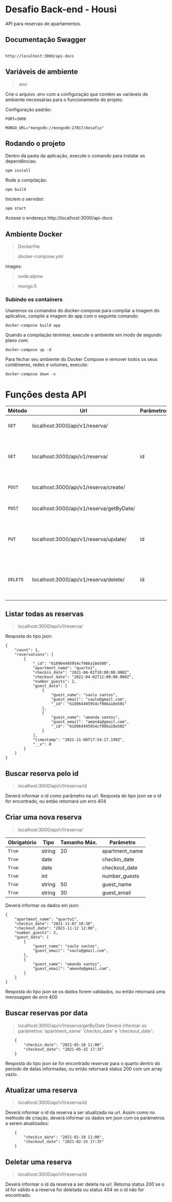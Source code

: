# Desafio Back-end - Housi

API para reservas de apartamentos.


## Documentação Swagger

```

http://localhost:3000/api-docs

```
## Variáveis de ambiente
> .env

Crie o arquivo .env com a configuração que contém as variáveis de ambiente necessárias para o funcionamento do projeto.

Configuração padrão:

```
PORT=3000

MONGO_URL="mongodb://mongodb:27017/desafio"

```

## Rodando o projeto
Dentro da pasta da aplicação, execute o comando para instalar as dependências:
```
npm install
```
Rode a compilação:
```
npm build
```
Iniciem o servidor:
```
npm start
```
Acesse o endereço http://localhost:3000/api-docs
## Ambiente Docker
> Dockerfile

> docker-compose.yml

images:
> node:alpine

> mongo:5

### Subindo os containers
Usaremos os comandos do docker-compose para compilar a imagem do aplicativo, 
compile a imagem do app com o seguinte comando:
```
docker-compose build app
```
Quando a compilação terminar, execute o ambiente em modo de segundo plano com:
```
docker-compose up -d
```
Para fechar seu ambiente do Docker Compose e remover todos os seus contêineres, redes e volumes, execute:
```
docker-compose down -v
```


# Funções desta API

| Método | Url | Parâmetros | Descrição 
|---|---|---|---|
| `GET` | localhost:3000/api/v1/reserva/ | | Retorna todas as reservas
| `GET` | localhost:3000/api/v1/reserva/ | id | Retorna a reserva com o id passado por parâmetro
| `POST` | localhost:3000/api/v1/reserva/create/ |  | Cria uma nova reserva
| `POST` | localhost:3000/api/v1/reserva/getByDate/ |  | Filtrar reservas por data
| `PUT` | localhost:3000/api/v1/reserva/update/ | id | Atualiza a reserva com o id passado por parâmetro
| `DELETE` | localhost:3000/api/v1/reserva/delete/ | id | Deleta a reserva com o id passado por parâmetro



## Listar todas as reservas

> localhost:3000/api/v1/reserva/

Resposta do tipo json:

```
{
    "count": 1,
    "reservations": [
        {
            "_id": "618964495954cf986a18e500",
            "apartment_name": "quarto1",
            "checkin_date": "2021-04-01T10:00:00.000Z",
            "checkout_date": "2021-04-02T12:00:00.000Z",
            "number_guests": 2,
            "guest_data": [
                {
                    "guest_name": "saulo santos",
                    "guest_email": "saulo@gmail.com",
                    "_id": "618964495954cf986a18e501"
                },
                {
                    "guest_name": "amanda santos",
                    "guest_email": "amanda@gmail.com",
                    "_id": "618964495954cf986a18e502"
                }
            ],
            "timestamp": "2021-11-08T17:54:17.199Z",
            "__v": 0
        }
	]	
}
```

## Buscar reserva pelo id

> localhost:3000/api/v1/reserva/id

Deverá informar o id como parâmetro na url.
Resposta do tipo json se o id for encontrado, ou então retornará um erro 404


## Criar uma nova reserva

> localhost:3000/api/v1/reserva/

| Obrigatório | Tipo | Tamanho Máx. | Parâmetro  
|---|---|---|---|
| `True` | string | 20 | apartment_name
| `True` | date | | checkin_date
| `True` | date | | checkout_date
| `True` | int |  | number_guests
| `True` | string | 50 | guest_name
| `True` | string | 30 | guest_email

Deverá informar os dados em json:

```
{
	"apartment_name": "quarto1",            
    "checkin_date": "2021-11-07 10:30",
    "checkout_date": "2021-11-12 12:00",
    "number_guests": 2,
    "guest_data": [
        {
            "guest_name": "saulo santos",
            "guest_email": "saulo@gmail.com",
        },
        {
        	"guest_name": "amanda santos",
        	"guest_email": "amanda@gmail.com",
        }
	]        	       	
}
```
Resposta do tipo json se os dados forem validados, ou então retornará uma menssagem de erro 400

## Buscar reservas por data

> localhost:3000/api/v1/reserva/getByDate
Deverá informar os parâmetros 'apartment_name' 'checkin_date' e 'checkout_date':
```
	{
        "checkin_date": "2021-05-10 11:00",
        "checkout_date": "2021-05-15 17:35"
	}
```
Resposta do tipo json se for encontrado reservar para o quarto dentro do período de datas informadas, ou então retornará status 200 com um array vazio.

## Atualizar uma reserva

> localhost:3000/api/v1/reserva/id

Deverá informar o id da reserva a ser atualizada na url.
Assim como no méthodo de criação, deverá informar os dados em json com os parâmetros a serem atualizados:
```
	{
        "checkin_date": "2021-02-10 11:00",
        "checkout_date": "2021-02-15 17:35"
	}
```
## Deletar uma reserva

> localhost:3000/api/v1/reserva/id

Deverá informar o id da reserva a ser deleta na url.
Retorna status 200 se o id for válido e a reserva for deletada ou status 404 se o id não for encontrado.